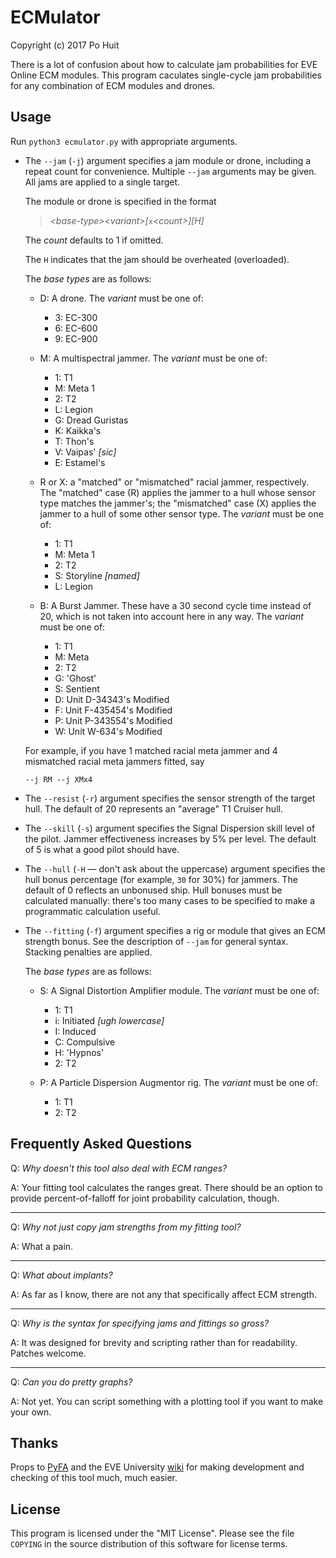 # ECMulator
Copyright (c) 2017 Po Huit

There is a lot of confusion about how to calculate jam
probabilities for EVE Online ECM modules. This program
caculates single-cycle jam probabilities for any combination
of ECM modules and drones.

## Usage

Run `python3 ecmulator.py` with appropriate arguments.

* The `--jam` (`-j`) argument specifies a jam module or
  drone, including a repeat count for convenience.  Multiple
  `--jam` arguments may be given. All jams are applied to a
  single target.

  The module or drone is specified in the format

  > *&lt;base-type&gt;&lt;variant&gt;\[*`x`*&lt;count&gt;]\[H]*

  The *count* defaults to 1 if omitted.

  The `H` indicates that the jam should be overheated (overloaded).

  The *base types* are as follows:

  * D: A drone. The *variant* must be one of:

      * 3: EC-300
      * 6: EC-600
      * 9: EC-900

  * M: A multispectral jammer. The *variant* must be one of:

      * 1: T1
      * M: Meta 1
      * 2: T2
      * L: Legion
      * G: Dread Guristas
      * K: Kaikka's
      * T: Thon's
      * V: Vaipas' *[sic]*
      * E: Estamel's

  * R or X: a "matched" or "mismatched" racial jammer,
    respectively. The "matched" case (R) applies the jammer
    to a hull whose sensor type matches the jammer's; the
    "mismatched" case (X) applies the jammer to a hull of
    some other sensor type. The *variant* must be one of:

      * 1: T1
      * M: Meta 1
      * 2: T2
      * S: Storyline *[named]*
      * L: Legion

  * B: A Burst Jammer. These have a 30 second cycle time
    instead of 20, which is not taken into account here in
    any way. The *variant* must be one of:

      * 1: T1
      * M: Meta
      * 2: T2
      * G: 'Ghost'
      * S: Sentient
      * D: Unit D-34343's Modified
      * F: Unit F-435454's Modified
      * P: Unit P-343554's Modified
      * W: Unit W-634's Modified

  For example, if you have 1 matched racial meta jammer and 4
  mismatched racial meta jammers fitted, say

      --j RM --j XMx4

* The `--resist` (`-r`) argument specifies the sensor
  strength of the target hull. The default of 20 represents
  an "average" T1 Cruiser hull.

* The `--skill` (`-s`) argument specifies the Signal
  Dispersion skill level of the pilot. Jammer effectiveness
  increases by 5% per level. The default of 5 is what a good
  pilot should have.

* The `--hull` (`-H` — don't ask about the uppercase)
  argument specifies the hull bonus percentage (for example,
  `30` for 30%) for jammers. The default of 0 reflects an
  unbonused ship. Hull bonuses must be calculated manually:
  there's too many cases to be specified to make a
  programmatic calculation useful.

* The `--fitting` (`-f`) argument specifies a rig or module
  that gives an ECM strength bonus. See the description of
  `--jam` for general syntax. Stacking penalties are
  applied.

  The *base types* are as follows:

  * S: A Signal Distortion Amplifier module. The *variant*
    must be one of:

      * 1: T1
      * i: Initiated  *[ugh lowercase]*
      * I: Induced
      * C: Compulsive
      * H: 'Hypnos'
      * 2: T2

  * P: A Particle Dispersion Augmentor rig. The *variant*
    must be one of:

      * 1: T1
      * 2: T2

## Frequently Asked Questions

Q: *Why doesn't this tool also deal with ECM ranges?*

A: Your fitting tool calculates the ranges great. There
should be an option to provide percent-of-falloff for
joint probability calculation, though.

-----

Q: *Why not just copy jam strengths from my fitting tool?*

A: What a pain.

-----

Q: *What about implants?*

A: As far as I know, there are not any that specifically
affect ECM strength.

-----

Q: *Why is the syntax for specifying jams and fittings so
gross?*

A: It was designed for brevity and scripting rather than
for readability. Patches welcome.

-----

Q: *Can you do pretty graphs?*

A: Not yet. You can script something with a plotting tool
if you want to make your own.

## Thanks

Props to [PyFA](http://github.com/pyfa-org/Pyfa) and the EVE
University [wiki](http://wiki.eveuniversity.org) for making
development and checking of this tool much, much easier.

## License

This program is licensed under the "MIT License". Please see
the file `COPYING` in the source distribution of this software
for license terms.
